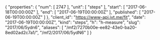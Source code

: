{
  "properties": {
    "num": [
      2747
    ],
    "unit": [
      "steps"
    ],
    "start": [
      "2017-06-18T00:00:00Z"
    ],
    "end": [
      "2017-06-19T00:00:00Z"
    ],
    "published": [
      "2017-06-19T00:00:00Z"
    ]
  },
  "client_id": "https://www-api.jvt.me/fit",
  "date": "2017-06-19T00:00:00Z",
  "kind": "steps",
  "h": "h-measure",
  "slug": "2017/06/5ydn6",
  "aliases": [
    "/mf2/7270b00e-ee82-43e0-ba20-8ed02ad2c7a1/",
    "/mf2/2017/06/5ydN6"
  ]
}
